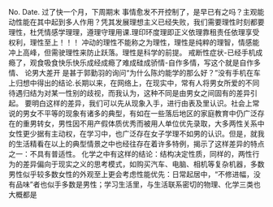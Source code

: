 No.
Date.
过了快一个月，下周期末
事情愈发不开控制了，是早已有之吗？主观能动性能在其中起到多人作用？凭其发展理想主义已经失败，我们需要理性时刻都要理性，杜凭情感学理理，遵理守理用课.理印环度理即正义依理靠租责任依理享受权利，理性至上！！！
冲动的理性不能称之为理性，理性是纯粹的理智，情感能冲上高峰，但需驶理性来防止跃落。理性是科学的前提。
戒断性症状-已经手机成瘾了，观食吸食快乐快乐成经成瘾了难成硅成骄情-自作多情，写这个就是自作多情、
论男大差开
是甚于郭勤羽的询问“为什么陈灼能学的那么好？”没有手机在车上归想中得出的结论.长期以来，在网络上，在现实中，常有人将男女所爱的不同待遇归结为对某一性别的歧视，而我认为，这种不同是由男女之间固有的差异引起。
要明白这样的差异，我们可以先从现象入手，进行由表及里认识。社会上常说的男女不平等的现象有诸多的典型，有如在一些落后地区的家庭教育中仍广泛存在的重男转女，男性因不用产假体质优秀而被用人单位优先录取，大多两性关系中女性更少据有主动权，在学习中，也广泛存在女子学理不如男的认识。但是，就我的生活精看在以上的典型情景之中也经往存在着许多特例，揭示了这样差异的特点之一：不具有普适性。
化学之中有这样的结论：结构决定性质，同样的，两性行为的差异偏向于现实之义的思考模式，如购买汽车、电脑、相机等复杂机器，多数男性似乎较多数女性的外观至上更会考虑性能优先：日常起居中，“不修进幅，没有品味”者也似手多数是男性；学习生活里，与生活联系密切的物理、化学三类也大概都是

